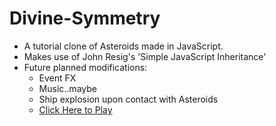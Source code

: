 # Divine-Symmetry

* A tutorial clone of Asteroids made in JavaScript.
* Makes use of John Resig's 'Simple JavaScript Inheritance'
* Future planned modifications:
   - Event FX
   - Music..maybe
   - Ship explosion upon contact with Asteroids
   * [Click Here to Play](http://rawgit.com/mcardacci/Divine-Symmetry/master/index.html)


